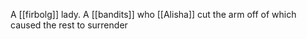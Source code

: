 A [[firbolg]] lady. A [[bandits]] who [[Alisha]] cut the arm off of which caused the rest to surrender